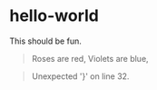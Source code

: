 # hello-world
This should be fun.

> Roses are red,
> Violets are blue,

> Unexpected '}'
> on line 32.

